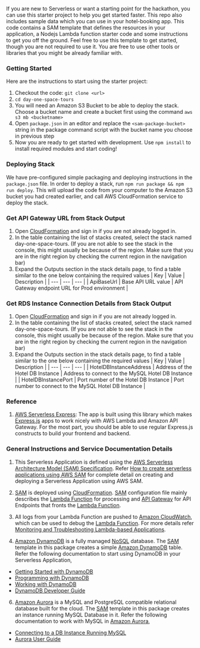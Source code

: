 
If you are new to Serverless or want a starting point for the hackathon, you can use this starter project to help you get started faster. This repo also includes sample data which you can use in your hotel-booking app. This code contains a SAM template that defines the resources in your application, a Nodejs Lambda function starter code and some instructions to get you off the ground. Feel free to use this template to get started, though you are not required to use it. You are free to use other tools or libraries that you might be already familiar with.

### Getting Started

Here are the instructions to start using the starter project:

1. Checkout the code: `git clone <url>`
1. `cd day-one-space-tours`
1. You will need an Amazon S3 Bucket to be able to deploy the stack. Choose a bucket name and create a bucket first using the command `aws s3 mb <bucketname>`
1. Open `package.json` in an editor and replace the `<sam-package-bucket>` string in the package command script with the bucket name you choose in previous step
1. Now you are ready to get started with development. Use `npm install` to install required modules and start coding!

### Deploying Stack
We have pre-configured simple packaging and deploying instructions in the `package.json` file. In order to deploy a stack, run `npm run package && npm run deploy`. This will upload the code from your computer to the Amazon S3 bucket you had created earlier, and call AWS CloudFormation service to deploy the stack.

### Get API Gateway URL from Stack Output
1. Open [CloudFormation](https://aws.amazon.com/cloudformation/) and sign in if you are not already logged in.
2. In the table containing the list of stacks created, select the stack named day-one-space-tours. (If you are not
   able to see the stack in the console, this might usually be because of the region. Make sure that you are in the right region by checking the current region in the navigation bar)
3. Expand the Outputs section in the stack details page, to find a table similar to the one below containing the required values
| Key | Value | Description |
| --- | --- | --- |
| ApiBaseUrl | Base API URL value | API Gateway endpoint URL for Prod environment |

### Get RDS Instance Connection Details from Stack Output
1. Open [CloudFormation](https://aws.amazon.com/cloudformation/) and sign in if you are not already logged in.
2. In the table containing the list of stacks created, select the stack named day-one-space-tours. (If you are not
   able to see the stack in the console, this might usually be because of the region. Make sure that you are in the right region by checking the current region in the navigation bar)
3. Expand the Outputs section in the stack details page, to find a table similar to the one below containing the required values
| Key | Value | Description |
| --- | --- | --- |
| HotelDBInstanceAddress | Address of the Hotel DB Instance | Address to connect to the MySQL Hotel DB Instance |
| HotelDBInstancePort | Port number of the Hotel DB Instance | Port number to connect to the MySQL Hotel DB Instance |

### Reference

1. [AWS Serverless Express](https://github.com/awslabs/aws-serverless-express): The app is built using this library which makes [Express.js](https://expressjs.com/) apps to work nicely with AWS Lambda and Amazon API Gateway. For the most part, you should be able to use regular Express.js constructs to build your frontend and backend.

### General Instructions and Service Documentation Details

1. This Serverless Application is defined using the [AWS Serverless Architecture Model (SAM) Specification](https://github.com/awslabs/serverless-application-model/blob/master/versions/2016-10-31.md). Refer [How to create serverless applications using AWS SAM](https://github.com/awslabs/serverless-application-model/blob/master/HOWTO.md) for complete detail on creating and deploying a Serverless Application using AWS SAM.

3. [SAM](https://docs.aws.amazon.com/lambda/latest/dg/serverless_app.html) is deployed using [CloudFormation](https://aws.amazon.com/cloudformation/). [SAM](https://docs.aws.amazon.com/lambda/latest/dg/serverless_app.html) configuration file mainly describes the [Lambda Function](https://aws.amazon.com/lambda/) for processing and [API Gateway](https://aws.amazon.com/api-gateway/?nc2=h_m1) for API Endpoints that fronts the [Lambda Function](https://aws.amazon.com/lambda/).

4. All logs from your Lambda Function are pushed to [Amazon CloudWatch](https://aws.amazon.com/cloudwatch/?nc2=h_m1), which can be used to debug the [Lambda Function](https://aws.amazon.com/lambda/). For more details refer [Monitoring and Troubleshooting Lambda-based Applications](https://docs.aws.amazon.com/lambda/latest/dg/monitoring-functions.html).

5. [Amazon DynamoDB](https://aws.amazon.com/dynamodb/?nc2=h_m1) is a fully managed [NoSQL](https://aws.amazon.com/nosql/) database. The [SAM](https://docs.aws.amazon.com/lambda/latest/dg/serverless_app.html) template in this package creates a simple [Amazon DynamoDB](https://aws.amazon.com/dynamodb/?nc2=h_m1) table. Refer the following documentation to start using DynamoDB in your Serverless Application,
  - [Getting Started with DynamoDB](https://docs.aws.amazon.com/amazondynamodb/latest/developerguide/GettingStarted.html)
  - [Programming with DynamoDB](https://docs.aws.amazon.com/amazondynamodb/latest/developerguide/Programming.html)
  - [Working with DynamoDB](https://docs.aws.amazon.com/amazondynamodb/latest/developerguide/WorkingWithDynamo.html)
  - [DynamoDB Developer Guide](https://docs.aws.amazon.com/amazondynamodb/latest/developerguide/Introduction.html)

6. [Amazon Aurora](https://aws.amazon.com/rds/aurora/?nc2=h_m1) is a MySQL and PostgreSQL compatible relational database built for the cloud. The [SAM](https://docs.aws.amazon.com/lambda/latest/dg/serverless_app.html) template in this package creates an instance running MySQL Database in it. Refer the following documentation to work with MySQL in [Amazon Aurora](https://aws.amazon.com/rds/aurora/?nc2=h_m1),
  - [Connecting to a DB Instance Running MySQL](https://docs.aws.amazon.com/AmazonRDS/latest/UserGuide/USER_ConnectToInstance.html)
  - [Aurora User Guide](https://docs.aws.amazon.com/AmazonRDS/latest/UserGuide/CHAP_Aurora.html)
